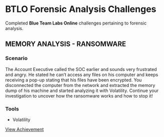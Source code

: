 # BTLO Forensic Analysis Challenges

Completed **Blue Team Labs Online** challenges pertaining to forensic analysis.

## MEMORY ANALYSIS - RANSOMWARE

### Scenario

The Account Executive called the SOC earlier and sounds very frustrated and angry. He stated he can’t access any files on his computer and keeps receiving a pop-up stating that his files have been encrypted. You disconnected the computer from the network and extracted the memory dump of his machine and started analyzing it with Volatility. Continue your investigation to uncover how the ransomware works and how to stop it!  

### Tools

- Volatility

<a href="https://blueteamlabs.online/achievement/share/challenge/76960/1" target="_blank">View Achievement</a>
